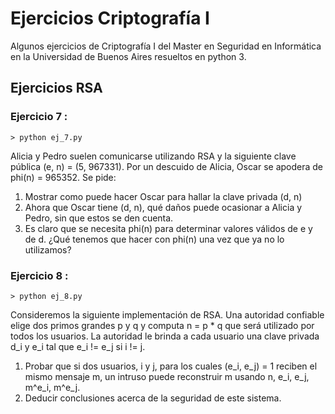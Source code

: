 # Ejercicios Criptografía I
Algunos ejercicios de Criptografía I del Master en Seguridad en Informática en la Universidad de Buenos Aires resueltos en python 3.

## Ejercicios RSA
### Ejercicio 7 :
```> python ej_7.py```

Alicia y Pedro suelen comunicarse utilizando RSA y la siguiente clave pública (e, n) = (5, 967331). Por un descuido de Alicia, Oscar se apodera de phi(n) = 965352. Se pide:
1. Mostrar como puede hacer Oscar para hallar la clave privada (d, n)
2. Ahora que Oscar tiene (d, n), qué daños puede ocasionar a Alicia y Pedro, sin que estos se den cuenta.
3. Es claro que se necesita phi(n) para determinar valores válidos de e y de d. ¿Qué tenemos que hacer con phi(n) una vez que ya no lo utilizamos?

### Ejercicio 8 :
```> python ej_8.py```

Consideremos la siguiente implementación de RSA. 
Una autoridad confiable elige dos primos grandes p y q y computa n = p * q que será utilizado por todos los usuarios. La autoridad le brinda a cada usuario una clave privada d_i y e_i tal que e_i != e_j si i != j.
1. Probar que si dos usuarios, i y j, para los cuales (e_i, e_j) = 1 reciben el mismo mensaje m, un intruso puede reconstruir m usando n, e_i, e_j, m^e_i, m^e_j.
2. Deducir conclusiones acerca de la seguridad de este sistema.
